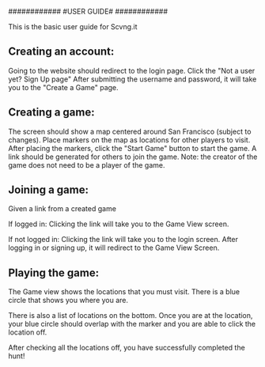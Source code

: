 ############
#USER GUIDE#
############


This is the basic user guide for Scvng.it

Creating an account:
--------------------
Going to the website should redirect to the login page. Click the "Not a user yet? Sign Up page"
After submitting the username and password, it will take you to the "Create a Game" page.


Creating a game:
----------------
The screen should show a map centered around San Francisco (subject to changes). Place markers on the map as locations for other players to visit. After placing the markers, click the "Start Game" button to start the game. A link should be generated for others to join the game. Note: the creator of the game does not need to be a player of the game.

Joining a game:
---------------
Given a link from a created game

If logged in: Clicking the link will take you to the Game View screen.

If not logged in: Clicking the link will take you to the login screen. After logging in or signing up, it will redirect to the Game View Screen.

Playing the game:
-----------------
The Game view shows the locations that you must visit.
There is a blue circle that shows you where you are.

There is also a list of locations on the bottom. Once you are at the location, your blue circle should overlap with the marker and you are able to click the location off.

After checking all the locations off, you have successfully completed the hunt!